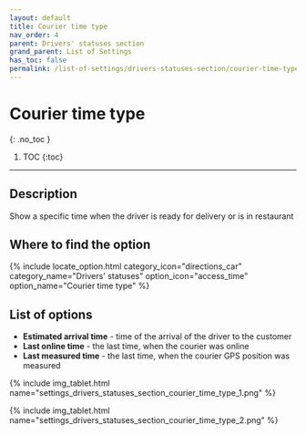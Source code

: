 ```yaml
---
layout: default
title: Courier time type
nav_order: 4
parent: Drivers' statuses section
grand_parent: List of Settings
has_toc: false
permalink: /list-of-settings/drivers-statuses-section/courier-time-type
---
```


# Courier time type
{: .no_toc }

1. TOC
{:toc}

---

## Description
Show a specific time when the driver is ready for delivery or is in restaurant

## Where to find the option
{% include locate_option.html category_icon="directions_car" category_name="Drivers' statuses" option_icon="access_time" option_name="Courier time type" %}

## List of options
- **Estimated arrival time** - time of the arrival of the driver to the customer
- **Last online time** - the last time, when the courier was online
- **Last measured time** - the last time, when the courier GPS position was measured

{% include img_tablet.html name="settings_drivers_statuses_section_courier_time_type_1.png" %}

{% include img_tablet.html name="settings_drivers_statuses_section_courier_time_type_2.png" %}